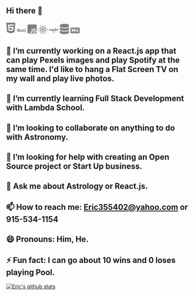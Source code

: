 ## Hi there 👋

<img src="html5-brands.svg" width=5%  >
<img src="less-brands.svg" width=5% >
<img src="js-square-brands.svg" width=5% >
<img src="react-brands.svg" width=5% >
<img src="node-brands.svg" width=5% >
<img src="database-solid.svg" width=5% >
<img src="markdown-brands.svg" width=5% >

## 🔭 I’m currently working on a React.js app that can play Pexels images and play Spotify at the same time. I'd like to hang a Flat Screen TV on my wall and play live photos. 

## 🌱 I’m currently learning Full Stack Development with Lambda School.

## 👯 I’m looking to collaborate on anything to do with Astronomy.

## 🤔 I’m looking for help with creating an Open Source project or Start Up business.

## 💬 Ask me about Astrology or React.js.

## 📫 How to reach me: Eric355402@yahoo.com or 915-534-1154

## 😄 Pronouns: Him, He.

## ⚡ Fun fact: I can go about 10 wins and 0 loses playing Pool.

[![Eric's github stats](https://github-readme-stats.vercel.app/api?username=eric-santos)](https://github.com/anuraghazra/github-readme-stats)

<!--
**eric-santos/eric-santos** is a ✨ _special_ ✨ repository because its `README.md` (this file) appears on your GitHub profile.
